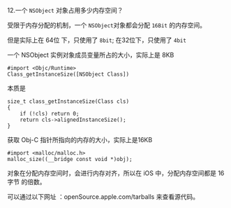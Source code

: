 12.一个 `NSObject` 对象占用多少内存空间？

受限于内存分配的机制，一个 `NSObject`对象都会分配 `16Bit` 的内存空间。

但是实际上在 64位 下，只使用了 `8bit`;
在32位下，只使用了 `4bit`

一个 NSObject 实例对象成员变量所占的大小，实际上是 8KB
```objc
#import <Objc/Runtime>
Class_getInstanceSize([NSObject Class])
```

本质是
```objc
size_t class_getInstanceSize(Class cls)
{
    if (!cls) return 0;
    return cls->alignedInstanceSize();
}
```

获取 Obj-C 指针所指向的内存的大小，实际上是16KB
```objc
#import <malloc/malloc.h>
malloc_size((__bridge const void *)obj); 
```


对象在分配内存空间时，会进行内存对齐，所以在 iOS 中，分配内存空间都是 16字节 的倍数。



可以通过以下网址 ：openSource.apple.com/tarballs 来查看源代码。